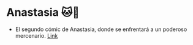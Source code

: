 # Anastasia :cat::hocho:

+ El segundo cómic de Anastasia, donde se enfrentará a un poderoso mercenario. [Link](/comic2/comic2.md)
